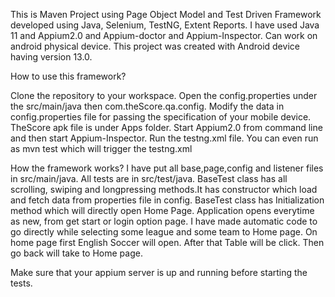 This is Maven Project using Page Object Model and Test Driven Framework developed using Java, Selenium, TestNG, Extent Reports.
I have used Java 11 and Appium2.0 and Appium-doctor and Appium-Inspector.
Can work on android physical device. This project was created with Android device having version 13.0.

How to use this framework?

Clone the repository to your workspace.
Open the config.properties under the src/main/java then com.theScore.qa.config.
Modify the data in config.properties file for passing the specification of your mobile device.
TheScore apk file is under Apps folder.
Start Appium2.0 from command line and then start Appium-Inspector.
Run the testng.xml file. You can even run as mvn test which will trigger the testng.xml


How the framework works?
I have put all base,page,config and listener files in src/main/java. All tests are in src/test/java. 
BaseTest class has all scrolling, swiping and longpressing methods.It has constructor which load and fetch data from properties file in config.
BaseTest class has Initialization method which will directly open Home Page. Application opens everytime as new, from get start or login option page. I have made automatic code to go directly while selecting some league and some team to Home page.
On home page first English Soccer will open. After that Table will be click. Then go back will take to Home page. 




Make sure that your appium server is up and running before starting the tests.
